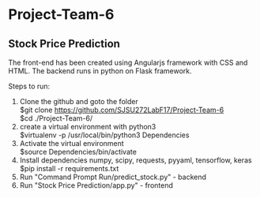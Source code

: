 # Project-Team-6  
## Stock Price Prediction  

The front-end has been created using Angularjs framework with CSS and HTML. The backend runs in python on Flask framework.  

Steps to run:  
1. Clone the github and goto the folder  
        $git clone https://github.com/SJSU272LabF17/Project-Team-6  
        $cd ./Project-Team-6/  
2. create a virtual environment with python3  
	$virtualenv -p /usr/local/bin/python3 Dependencies  
3. Activate the virtual environment  
	$source Dependencies/bin/activate  
4. Install dependencies numpy, scipy, requests, pyyaml, tensorflow, keras  
	$pip install -r requirements.txt  
5. Run "Command Prompt Run/predict_stock.py" - backend  
6. Run "Stock Price Prediction/app.py"       - frontend  
